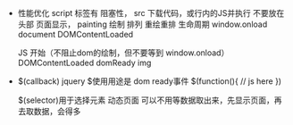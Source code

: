 - 性能优化
    script 标签有 阻塞性， src 下载代码，或行内的JS并执行  不要放在头部
    页面显示， painting 绘制 排列 重绘重排
    生命周期  window.onload document   DOMContentLoaded

    JS 开始（不阻止dom的绘制，但不要等到 window.onload）
    DOMContentLoaded  domReady  img

- $(callback)
    jquery $使用用途是 dom ready事件
    $(function(){
        // js here
    })

    $(selector)用于选择元素
    动态页面
    可以不用等数据取出来，先显示页面，再去取数据，会得多